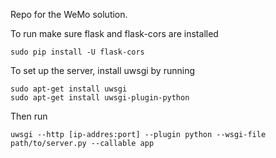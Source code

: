 Repo for the WeMo solution.

To run make sure flask and flask-cors are installed

    sudo pip install -U flask-cors

To set up the server, install uwsgi by running

    sudo apt-get install uwsgi
    sudo apt-get install uwsgi-plugin-python
    
Then run

    uwsgi --http [ip-addres:port] --plugin python --wsgi-file path/to/server.py --callable app
